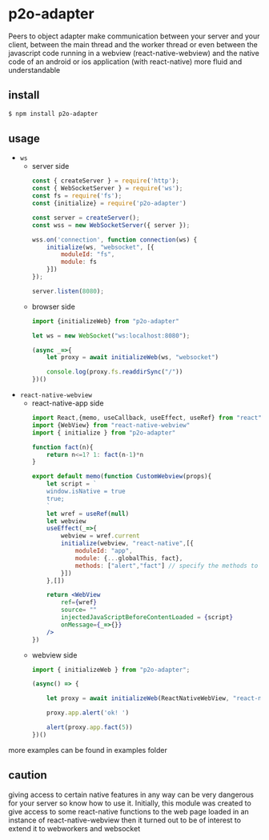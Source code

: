 # p2o-adapter
Peers to object adapter make communication between your server and your client, between the main thread and the worker thread or even between the javascript code running in a webview (react-native-webview) and the native code of an android or ios application (with react-native) more fluid and understandable

## install
```sh
$ npm install p2o-adapter
```

## usage
* `ws`
    * server side
        ```js
        const { createServer } = require('http');
        const { WebSocketServer } = require('ws');
        const fs = require('fs');
        const {initialize} = require('p2o-adapter')

        const server = createServer();
        const wss = new WebSocketServer({ server });

        wss.on('connection', function connection(ws) {
            initialize(ws, "websocket", [{
                moduleId: "fs",
                module: fs
            }])
        });

        server.listen(8080);
        ```
    * browser side
        ```js
        import {initializeWeb} from "p2o-adapter"

        let ws = new WebSocket("ws:localhost:8080");

        (async _=>{
            let proxy = await initializeWeb(ws, "websocket")

            console.log(proxy.fs.readdirSync("/"))
        })()
        ```
* `react-native-webview`
    * react-native-app side
        ```jsx
        import React,{memo, useCallback, useEffect, useRef} from "react"
        import {WebView} from "react-native-webview"
        import { initialize } from "p2o-adapter"
        
        function fact(n){
            return n<=1? 1: fact(n-1)*n
        }

        export default memo(function CustomWebview(props){
            let script = `
            window.isNative = true
            true;
            `    
            let wref = useRef(null)
            let webview
            useEffect(_=>{
                webview = wref.current
                initialize(webview, "react-native",[{
                    moduleId: "app",
                    module: {...globalThis, fact},
                    methods: ["alert","fact"] // specify the methods to be shared
                }])
            },[])

            return <WebView
                ref={wref}
                source= ""
                injectedJavaScriptBeforeContentLoaded = {script}
                onMessage={_=>{}}
            />
        })
        ```
    * webview side
        ```js
        import { initializeWeb } from "p2o-adapter";

        (async() => {

            let proxy = await initializeWeb(ReactNativeWebView, "react-native")

            proxy.app.alert('ok! ')

            alert(proxy.app.fact(5))
        })()
        ```

 more examples can be found in examples folder

 ## caution
 giving access to certain native features in any way can be very dangerous for your server so know how to use it.
 Initially, this module was created to give access to some react-native functions to the web page loaded in an instance of react-native-webview then it turned out to be of interest to extend it to webworkers and websocket
